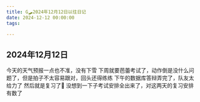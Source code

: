 ```yaml
---
title: G🛹2024年12月12日以往日记
date: 2024-12-12 00:00:00
tags:

---
```


## 2024年12月12日
今天的天气预报一点也不准，没有下雪
下周就要芭蕾考试了，动作倒是没什么问题了，但是拍子不太容易跟对，回头还得练练
下午的数据库答辩弄完了，队友太给力了
然后就是复习了🥱
没想到一下子考试安排全出来了，对这两天的复习安排有数了